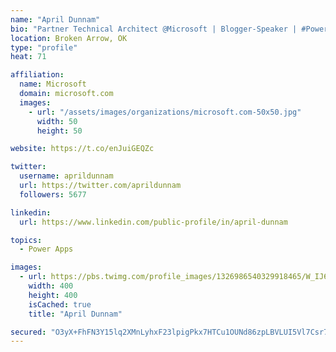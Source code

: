 ```yaml
---
name: "April Dunnam"
bio: "Partner Technical Architect @Microsoft | Blogger-Speaker | #PowerApps, #PowerAutomate, #Office365, #SharePoint | #WIT | #Karaoke Queen"
location: Broken Arrow, OK
type: "profile"
heat: 71

affiliation:
  name: Microsoft
  domain: microsoft.com
  images:
    - url: "/assets/images/organizations/microsoft.com-50x50.jpg"
      width: 50
      height: 50

website: https://t.co/enJuiGEQZc

twitter:
  username: aprildunnam
  url: https://twitter.com/aprildunnam
  followers: 5677

linkedin:
  url: https://www.linkedin.com/public-profile/in/april-dunnam

topics:
  - Power Apps

images:
  - url: https://pbs.twimg.com/profile_images/1326986540329918465/W_IJ6Ih2_400x400.jpg
    width: 400
    height: 400
    isCached: true
    title: "April Dunnam"

secured: "O3yX+FhFN3Y15lq2XMnLyhxF23lpigPkx7HTCu1OUNd86zpLBVLUI5Vl7Csr7nnVsaDp+DP2jCjlxZ9YF3txTrmlbXQL3StqhGCN5BOZe6X4CqOjQzOa47mJLmVXHomMsv7cFZ6WTcE+CLLzuQxJGE/lYg1c4itQ6ghUevVlKX+Dp+YD0ScmKwUBJjsjkb2lFkYSB1HCBiYAOU/Jsv3L7JDNqlfVwwPRQst70O6PaI5Kdqgpr/kuea+/nWebcK6o4RJMHd7RjiCZoINo75TkLamkNTe3uOSz+IXAI/1i/bY94m72bNNc39PJl4B2aBP62B2qAlHCLQ/RiltSlWdWUFyp8Hn9Rp9RjDoQ9H6E2851eAmsrjwZmoaTecNZeC9mKJrBiKBWo0glStchwXYSC9BEnKZ9OUtlK3gtwbuYFzo=;Sx+Kgpw9/CbiMHUiJ+4nHg=="
---
```


